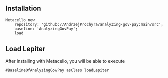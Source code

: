 
## Installation

```st
Metacello new
	repository: 'github://AndrzejProchyra/analyzing-gov-pay:main/src';
	baseline: 'AnalyzingGovPay';
	load
```

## Load Lepiter

After installing with Metacello, you will be able to execute

```
#BaselineOfAnalyzingGovPay asClass loadLepiter
```
